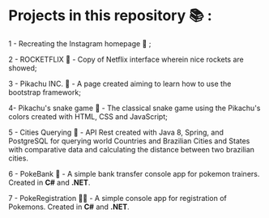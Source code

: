 # Projects in this repository :books: :

  1 - Recreating the Instagram homepage :eyes: ;

  2 - ROCKETFLIX :rocket: -  Copy of Netflix interface wherein nice rockets are showed;

  3 - Pikachu INC. :yellow_heart: - A page created aiming to learn how to use the bootstrap framework;

  4- Pikachu's snake game :snake: - The classical snake game using the Pikachu's colors created with HTML, CSS and JavaScript;

  5 - Cities Querying :city_sunrise: - API Rest created with Java 8, Spring, and PostgreSQL for querying world Countries and Brazilian Cities and States with comparative data and calculating the distance between two brazilian cities.

  6 - PokeBank :money_mouth_face: - A simple bank transfer console app for pokemon trainers. Created in **C#** and **.NET**.

  7 - PokeRegistration :book::snake: - A simple console app for registration of Pokemons. Created in **C#** and **.NET**.
